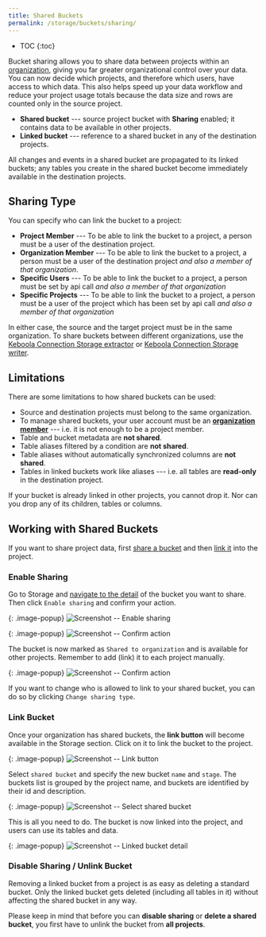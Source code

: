 ```yaml
---
title: Shared Buckets
permalink: /storage/buckets/sharing/
---
```


* TOC
{:toc}

Bucket sharing allows you to share data between projects within an [organization](/management/organization/),
giving you far greater organizational control over your data.
You can now decide which projects, and therefore which users, have access to which data.
This also helps speed up your data workflow and reduce your project usage totals because the data size
and rows are counted only in the source project.

- **Shared bucket** --- source project bucket with **Sharing** enabled; it contains data to be available in other projects.
- **Linked bucket** --- reference to a shared bucket in any of the destination projects.

All changes and events in a shared bucket are propagated to its linked buckets;
any tables you create in the shared bucket become immediately available in the destination projects.

## Sharing Type
You can specify who can link the bucket to a project:

- **Project Member** --- To be able to link the bucket to a project, a person must be a user of the destination project.
- **Organization Member** --- To be able to link the bucket to a project, a person must be a user of the destination project
*and also a member of that organization*.
- **Specific Users** --- To be able to link the bucket to a project, a person must be set by api call *and also a member 
of that organization*
- **Specific Projects** --- To be able to link the bucket to a project, a person must be a user of the project which has been set by
api call *and also a member of that organization*

In either case, the source and the target project must be in the same organization. To share buckets between different 
organizations, use the [Keboola Connection Storage extractor](/extractors/storage/storage-api/) or 
[Keboola Connection Storage writer](/writers/storage-api/).

## Limitations

There are some limitations to how shared buckets can be used:

- Source and destination projects must belong to the same organization.
- To manage shared buckets, your user account must be an [**organization member**](/management/organization/) --- i.e. it is not enough to
be a project member.
- Table and bucket metadata are **not shared**.
- Table aliases filtered by a condition are **not shared**.
- Table aliases without automatically synchronized columns are **not shared**.
- Tables in linked buckets work like aliases --- i.e. all tables are **read-only** in the destination project.

If your bucket is already linked in other projects, you cannot drop it.
Nor can you drop any of its children, tables or columns.

## Working with Shared Buckets

If you want to share project data, first [share a bucket](/storage/buckets/sharing/#enable-sharing)
and then [link it](/storage/buckets/sharing/#link-bucket) into the project.

### Enable Sharing

Go to Storage and [navigate to the detail](/storage/buckets/) of the bucket you want to share.
Then click `Enable sharing` and confirm your action.

{: .image-popup}
![Screenshot -- Enable sharing](/storage/buckets/sharing/sharing-enable-1.png)

{: .image-popup}
![Screenshot -- Confirm action](/storage/buckets/sharing/sharing-enable-2-v3.png)

The bucket is now marked as `Shared to organization` and is available for other projects.
Remember to add (link) it to each project manually.

{: .image-popup}
![Screenshot -- Confirm action](/storage/buckets/sharing/change_sharing_type.png)

If you want to change who is allowed to link to your shared bucket, you can do so by clicking `Change sharing type`.

### Link Bucket

Once your organization has shared buckets, the **link button** will become available in the Storage section.
Click on it to link the bucket to the project.

{: .image-popup}
![Screenshot -- Link button](/storage/buckets/sharing/link-bucket-1.png)

Select `shared bucket` and specify the new bucket `name` and `stage`.
The buckets list is grouped by the project name, and buckets are identified by their id and description.

{: .image-popup}
![Screenshot -- Select shared bucket](/storage/buckets/sharing/link-bucket-2.png)

This is all you need to do. The bucket is now linked into the project, and users can use its tables and data.

{: .image-popup}
![Screenshot -- Linked bucket detail](/storage/buckets/sharing/link-bucket-3-v2.png)

### Disable Sharing / Unlink Bucket

Removing a linked bucket from a project is as easy as deleting a standard bucket. Only
the linked bucket gets deleted (including all tables in it) without affecting the shared bucket in any way.

Please keep in mind that before you can **disable sharing** or **delete a shared bucket**,
you first have to unlink the bucket from **all projects**.

